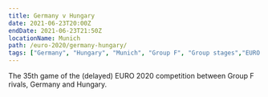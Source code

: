 ```yaml
---
title: Germany v Hungary
date: 2021-06-23T20:00Z
endDate: 2021-06-23T21:50Z
locationName: Munich
path: /euro-2020/germany-hungary/
tags: ["Germany", "Hungary", "Munich", "Group F", "Group stages","EURO 2020"]
---
```


The 35th game of the (delayed) EURO 2020 competition between Group F rivals, Germany and Hungary.